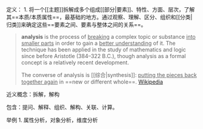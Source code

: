 定义：
	1. 将一个[[主题]]拆解成多个组成[[部分|要素]]、特性、方面、层次，了解其==本质/本质属性==，最基础的地方。通过观察、理解、区分、组织和[[分类|归类]]来确定这些==要素之间、要素与整体之间的关系==。


> **analysis** is the process of <u>breaking</u> a complex topic or substance <u>into smaller parts</u> in order to gain a <u>better understanding</u> of it. The technique has been applied in the study of mathematics and logic since before Aristotle (384–322 B.C.), though analysis as a formal concept is a relatively recent development.
>
> The converse of analysis is [[综合|synthesis]]: <u>putting the pieces back together again</u> in ==new or different whole==.
> [Wikipedia](https://en.wikipedia.org/wiki/Analysis)

近义概念：拆解，解构

包含：提问、解释、组织、解构、关联、计算。

举例
	1. 属性分析，对象分析，维度分析